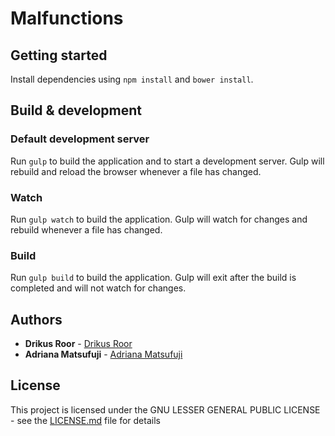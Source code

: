 # Malfunctions

## Getting started

Install dependencies using `npm install` and `bower install`.

## Build & development

### Default development server
Run `gulp` to build the application and to start a development server. Gulp will rebuild and reload the browser whenever a file has changed.

### Watch
Run `gulp watch` to build the application. Gulp will watch for changes and rebuild whenever a file has changed.

### Build
Run `gulp build` to build the application. Gulp will exit after the build is completed and will not watch for changes.

## Authors

* **Drikus Roor** - [Drikus Roor](https://github.com/drikusroor)
* **Adriana Matsufuji** - [Adriana Matsufuji](https://github.com/adrianabm)

## License

This project is licensed under the GNU LESSER GENERAL PUBLIC LICENSE - see the [LICENSE.md](LICENSE.md) file for details
